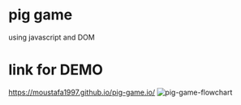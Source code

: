 # pig game

using javascript and DOM
# link for DEMO
https://moustafa1997.github.io/pig-game.io/
![pig-game-flowchart](https://github.com/Moustafa1997/pig-game.io/assets/96114396/4d241812-a09b-48cf-a334-b5b9011f195a)
